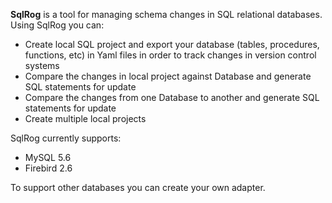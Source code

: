 **SqlRog** is a tool for managing schema changes in SQL relational databases. Using SqlRog you can:

* Create local SQL project and export your database (tables, procedures, functions, etc) in Yaml files in order to track changes in version control systems
* Compare the changes in local project against Database and generate SQL statements for update
* Compare the changes from one Database to another and generate SQL statements for update
* Create multiple local projects

SqlRog currently supports: 
* MySQL 5.6
* Firebird 2.6

To support other databases you can create your own adapter.
